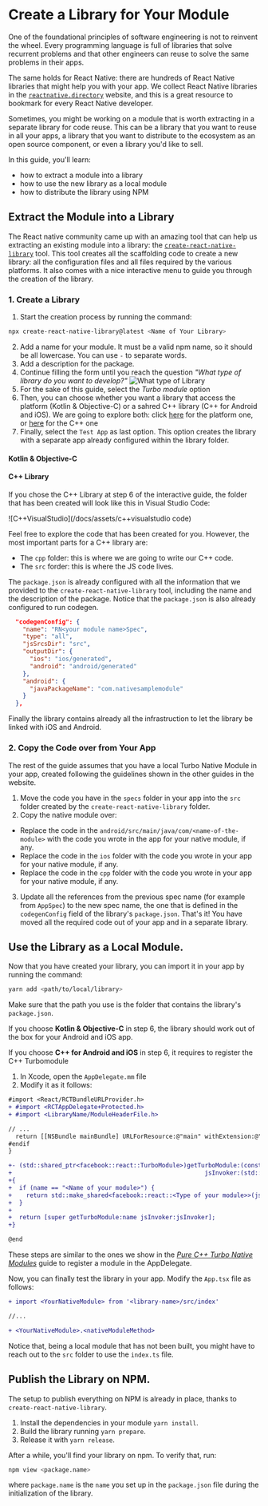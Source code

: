 # Create a Library for Your Module

One of the foundational principles of software engineering is not to reinvent the wheel. Every programming language is full of libraries that solve recurrent problems and that other engineers can reuse to solve the same problems in their apps.

The same holds for React Native: there are hundreds of React Native libraries that might help you with your app. We collect React Native libraries in the [`reactnative.directory`](https://reactnative.directory) website, and this is a great resource to bookmark for every React Native developer.

Sometimes, you might be working on a module that is worth extracting in a separate library for code reuse. This can be a library that you want to reuse in all your apps, a library that you want to distribute to the ecosystem as an open source component, or even a library you'd like to sell.

In this guide, you'll learn:

- how to extract a module into a library
- how to use the new library as a local module
- how to distribute the library using NPM

## Extract the Module into a Library

The React native community came up with an amazing tool that can help us extracting an existing module into a library: the [`create-react-native-library`](https://callstack.github.io/react-native-builder-bob/create) tool. This tool creates all the scaffolding code to create a new library: all the configuration files and all files required by the various platforms. It also comes with a nice interactive menu to guide you through the creation of the library.

### 1. Create a Library

1. Start the creation process by running the command:

```sh
npx create-react-native-library@latest <Name of Your Library>
```

2. Add a name for your module. It must be a valid npm name, so it should be all lowercase. You can use `-` to separate words.
3. Add a description for the package.
4. Continue filling the form until you reach the question _"What type of library do you want to develop?"_
   ![What type of Library](/docs/assets/what-library.png)
5. For the sake of this guide, select the _Turbo module_ option
6. Then, you can choose whether you want a library that access the platform (Kotlin & Objective-C) or a sahred C++ library (C++ for Android and iOS). We are going to explore both: click [here](#kotlin--objective-c) for the platform one, or [here](#c++-library) for the C++ one
7. Finally, select the `Test App` as last option. This option creates the library with a separate app already configured within the library folder.

#### Kotlin & Objective-C

#### C++ Library

If you chose the C++ Library at step 6 of the interactive guide, the folder that has been created will look like this in Visual Studio Code:

![C++VisualStudio](/docs/assets/c++visualstudio code)

Feel free to explore the code that has been created for you. However, the most important parts for a C++ library are:

- The `cpp` folder: this is where we are going to write our C++ code.
- The `src` forder: this is where the JS code lives.

The `package.json` is already configured with all the information that we provided to the `create-react-native-library` tool, including the name and the description of the package. Notice that the `package.json` is also already configured to run codegen.

```json
  "codegenConfig": {
    "name": "RN<your module name>Spec",
    "type": "all",
    "jsSrcsDir": "src",
    "outputDir": {
      "ios": "ios/generated",
      "android": "android/generated"
    },
    "android": {
      "javaPackageName": "com.nativesamplemodule"
    }
  },
```

Finally the library contains already all the infrastruction to let the library be linked with iOS and Android.

### 2. Copy the Code over from Your App

The rest of the guide assumes that you have a local Turbo Native Module in your app, created following the guidelines shown in the other guides in the website.

1. Move the code you have in the `specs` folder in your app into the `src` folder created by the `create-react-native-library` folder.
2. Copy the native module over:

- Replace the code in the `android/src/main/java/com/<name-of-the-module>` with the code you wrote in the app for your native module, if any.
- Replace the code in the `ios` folder with the code you wrote in your app for your native module, if any.
- Replace the code in the `cpp` folder with the code you wrote in your app for your native module, if any.

3. Update all the references from the previous spec name (for example from `AppSpec`) to the new spec name, the one that is defined in the `codegenConfig` field of the library's `package.json`.
   That's it! You have moved all the required code out of your app and in a separate library.

## Use the Library as a Local Module.

Now that you have created your library, you can import it in your app by running the command:

```sh
yarn add <path/to/local/library>
```

Make sure that the path you use is the folder that contains the library's `package.json`.

If you choose **Kotlin & Objective-C** in step 6, the library should work out of the box for your Android and iOS app.

If you choose **C++ for Android and iOS** in step 6, it requires to register the C++ Turbomodule

1. In Xcode, open the `AppDelegate.mm` file
2. Modify it as it follows:

```diff
#import <React/RCTBundleURLProvider.h>
+ #import <RCTAppDelegate+Protected.h>
+ #import <LibraryName/ModuleHeaderFile.h>

// ...
  return [[NSBundle mainBundle] URLForResource:@"main" withExtension:@"jsbundle"];
#endif
}

+- (std::shared_ptr<facebook::react::TurboModule>)getTurboModule:(const std::string &)name
+                                                      jsInvoker:(std::shared_ptr<facebook::react::CallInvoker>)jsInvoker
+{
+  if (name == "<Name of your module>") {
+    return std::make_shared<facebook::react::<Type of your module>>(jsInvoker);
+  }
+
+  return [super getTurboModule:name jsInvoker:jsInvoker];
+}

@end
```

These steps are similar to the ones we show in the [_Pure C++ Turbo Native Modules_](/docs/the-new-architecture/pure-cxx-modules.md) guide to register a module in the AppDelegate.

Now, you can finally test the library in your app. Modify the `App.tsx` file as follows:

```diff
+ import <YourNativeModule> from '<library-name>/src/index'

//...

+ <YourNativeModule>.<nativeModuleMethod>
```

Notice that, being a local module that has not been built, you might have to reach out to the `src` folder to use the `index.ts` file.

## Publish the Library on NPM.

The setup to publish everything on NPM is already in place, thanks to `create-react-native-library`.

1. Install the dependencies in your module `yarn install`.
2. Build the library running `yarn prepare`.
3. Release it with `yarn release`.

After a while, you'll find your library on npm. To verify that, run:

```bash
npm view <package.name>
```

where `package.name` is the `name` you set up in the `package.json` file during the initialization of the library.
